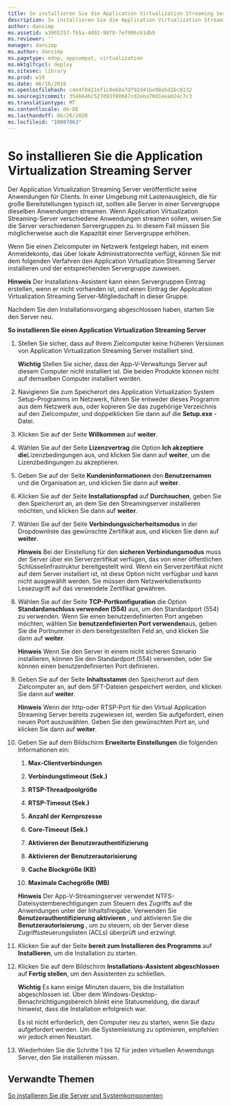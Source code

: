 ```yaml
---
title: So installieren Sie die Application Virtualization Streaming Server
description: So installieren Sie die Application Virtualization Streaming Server
author: dansimp
ms.assetid: a3065257-fb5a-4d92-98f8-7ef996c61db9
ms.reviewer: ''
manager: dansimp
ms.author: dansimp
ms.pagetype: mdop, appcompat, virtualization
ms.mktglfcycl: deploy
ms.sitesec: library
ms.prod: w10
ms.date: 06/16/2016
ms.openlocfilehash: c4e4f8421ef1c0e60a7df92d41be98a5d2bc0132
ms.sourcegitcommit: 354664bc527d93f80687cd2eba70d1eea024c7c3
ms.translationtype: MT
ms.contentlocale: de-DE
ms.lasthandoff: 06/26/2020
ms.locfileid: "10807063"
---
```

# So installieren Sie die Application Virtualization Streaming Server


Der Application Virtualization Streaming Server veröffentlicht seine Anwendungen für Clients. In einer Umgebung mit Lastenausgleich, die für große Bereitstellungen typisch ist, sollten alle Server in einer Servergruppe dieselben Anwendungen streamen. Wenn Application Virtualization Streaming-Server verschiedene Anwendungen streamen sollen, weisen Sie die Server verschiedenen Servergruppen zu. In diesem Fall müssen Sie möglicherweise auch die Kapazität einer Servergruppe erhöhen.

Wenn Sie einen Zielcomputer im Netzwerk festgelegt haben, mit einem Anmeldekonto, das über lokale Administratorrechte verfügt, können Sie mit dem folgenden Verfahren den Application Virtualization Streaming Server installieren und der entsprechenden Servergruppe zuweisen.

**Hinweis**  Der Installations-Assistent kann einen Servergruppen Eintrag erstellen, wenn er nicht vorhanden ist, und einen Eintrag der Application Virtualization Streaming Server-Mitgliedschaft in dieser Gruppe.

 

Nachdem Sie den Installationsvorgang abgeschlossen haben, starten Sie den Server neu.

**So installieren Sie einen Application Virtualization Streaming Server**

1.  Stellen Sie sicher, dass auf Ihrem Zielcomputer keine früheren Versionen von Application Virtualization Streaming Server installiert sind.

    **Wichtig**  Stellen Sie sicher, dass der App-V-Verwaltungs Server auf diesem Computer nicht installiert ist. Die beiden Produkte können nicht auf demselben Computer installiert werden.

     

2.  Navigieren Sie zum Speicherort des Application Virtualization System Setup-Programms im Netzwerk, führen Sie entweder dieses Programm aus dem Netzwerk aus, oder kopieren Sie das zugehörige Verzeichnis auf den Zielcomputer, und doppelklicken Sie dann auf die **Setup.exe** -Datei.

3.  Klicken Sie auf der Seite **Willkommen** auf **weiter**.

4.  Wählen Sie auf der Seite **Lizenzvertrag** die Option **Ich akzeptiere die**Lizenzbedingungen aus, und klicken Sie dann auf **weiter**, um die Lizenzbedingungen zu akzeptieren.

5.  Geben Sie auf der Seite **Kundeninformationen** den **Benutzernamen** und die Organisation an, und klicken Sie dann auf **weiter**.

6.  Klicken Sie auf der Seite **Installationspfad** auf **Durchsuchen**, geben Sie den Speicherort an, an dem Sie den Streamingserver installieren möchten, und klicken Sie dann auf **weiter**.

7.  Wählen Sie auf der Seite **Verbindungssicherheitsmodus** in der Dropdownliste das gewünschte Zertifikat aus, und klicken Sie dann auf **weiter**.

    **Hinweis**  Bei der Einstellung für den **sicheren Verbindungsmodus** muss der Server über ein Serverzertifikat verfügen, das von einer öffentlichen Schlüsselinfrastruktur bereitgestellt wird. Wenn ein Serverzertifikat nicht auf dem Server installiert ist, ist diese Option nicht verfügbar und kann nicht ausgewählt werden. Sie müssen dem Netzwerkdienstkonto Lesezugriff auf das verwendete Zertifikat gewähren.

     

8.  Wählen Sie auf der Seite **TCP-Portkonfiguration** die Option **Standardanschluss verwenden (554)** aus, um den Standardport (554) zu verwenden. Wenn Sie einen benutzerdefinierten Port angeben möchten, wählen Sie **benutzerdefinierten Port verwenden**aus, geben Sie die Portnummer in dem bereitgestellten Feld an, und klicken Sie dann auf **weiter**.

    **Hinweis**  Wenn Sie den Server in einem nicht sicheren Szenario installieren, können Sie den Standardport (554) verwenden, oder Sie können einen benutzerdefinierten Port definieren.

     

9.  Geben Sie auf der Seite **Inhaltsstamm** den Speicherort auf dem Zielcomputer an, auf dem SFT-Dateien gespeichert werden, und klicken Sie dann auf **weiter**.

    **Hinweis**  Wenn der http-oder RTSP-Port für den Virtual Application Streaming Server bereits zugewiesen ist, werden Sie aufgefordert, einen neuen Port auszuwählen. Geben Sie den gewünschten Port an, und klicken Sie dann auf **weiter**.

     

10. Geben Sie auf dem Bildschirm **Erweiterte Einstellungen** die folgenden Informationen ein:

    1.  **Max-Clientverbindungen**

    2.  **Verbindungstimeout (Sek.)**

    3.  **RTSP-Threadpoolgröße**

    4.  **RTSP-Timeout (Sek.)**

    5.  **Anzahl der Kernprozesse**

    6.  **Core-Timeout (Sek.)**

    7.  **Aktivieren der Benutzerauthentifizierung**

    8.  **Aktivieren der Benutzerautorisierung**

    9.  **Cache Blockgröße (KB)**

    10. **Maximale Cachegröße (MB)**

    **Hinweis**  Der App-V-Streamingserver verwendet NTFS-Dateisystemberechtigungen zum Steuern des Zugriffs auf die Anwendungen unter der Inhaltsfreigabe. Verwenden Sie **Benutzerauthentifizierung aktivieren** , und aktivieren Sie die **Benutzerautorisierung** , um zu steuern, ob der Server diese Zugriffssteuerungslisten (ACLs) überprüft und erzwingt.

     

11. Klicken Sie auf der Seite **bereit zum Installieren des Programms** auf **Installieren**, um die Installation zu starten.

12. Klicken Sie auf dem Bildschirm **Installations-Assistent abgeschlossen** auf **Fertig stellen**, um den Assistenten zu schließen.

    **Wichtig**  Es kann einige Minuten dauern, bis die Installation abgeschlossen ist. Über dem Windows-Desktop-Benachrichtigungsbereich blinkt eine Statusmeldung, die darauf hinweist, dass die Installation erfolgreich war.

    Es ist nicht erforderlich, den Computer neu zu starten, wenn Sie dazu aufgefordert werden. Um die Systemleistung zu optimieren, empfehlen wir jedoch einen Neustart.

     

13. Wiederholen Sie die Schritte 1 bis 12 für jeden virtuellen Anwendungs Server, den Sie installieren müssen.

## Verwandte Themen


[So installieren Sie die Server und Systemkomponenten](how-to-install-the-servers-and-system-components.md)

 

 





